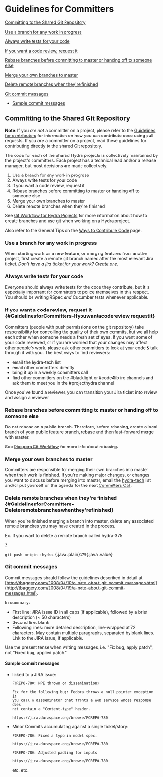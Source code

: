 # Guidelines for Committers

[Committing to the Shared Git Repository](#GuidelinesforCommitters-CommittingtotheSharedGitRepository)

[Use a branch for any work in progress](#GuidelinesforCommitters-Useabranchforanyworkinprogress)

[Always write tests for your code](#GuidelinesforCommitters-Alwayswritetestsforyourcode)

[If you want a code review, request it](#GuidelinesforCommitters-Ifyouwantacodereview,requestit)

[Rebase branches before committing to master or handing off to someone else](#GuidelinesforCommitters-Rebasebranchesbeforecommittingtomasterorhandingofftosomeoneelse)

[Merge your own branches to master](#GuidelinesforCommitters-Mergeyourownbranchestomaster)

[Delete remote branches when they're finished](#GuidelinesforCommitters-Deleteremotebrancheswhenthey'refinished)

[Git commit messages](#GuidelinesforCommitters-Gitcommitmessages)

-   [Sample commit messages](#GuidelinesforCommitters-Samplecommitmessages)

## Committing to the Shared Git Repository

**Note**: If you *are not* a committer on a project, please refer to the [Guidelines for contributors](https://wiki.duraspace.orgdisplay/hydra/Guidelines+for+Contributors) for information on how you can contribute code using pull requests. If you *are* a committer on a project, read these guidelines for contributing directly to the shared Git repository.

The code for each of the shared Hydra projects is collectively maintained by the project's committers. Each project has a technical lead and/or a release manager, but most decisions are made collectively.

1.  Use a branch for any work in progress
2.  Always write tests for your code
3.  If you want a code review, request it
4.  Rebase branches before committing to master or handing off to someone else
5.  Merge your own branches to master
6.  Delete remote branches when they're finished

See [Git Workflow for Hydra Projects](http://hudson.projecthydra.org/job/hydra-head-rails3-plugin/Documentation/file.GIT_WORKFLOW.html) for more information about how to create branches and use git when working on a Hydra project.

Also refer to the General Tips on the [Ways to Contribute Code](https://wiki.duraspace.orgdisplay/hydra/Ways+to+Contribute+Code) page.

### Use a branch for any work in progress

When starting work on a new feature, or merging features from another project, first create a remote git branch named after the most relevant Jira ticket. *Don't have a jira ticket for your work? [Create one](https://wiki.duraspace.org/display/hydra/Developers#Developers-Tickets%3AReportingBugs%26RequestingFeatures).*

### Always write tests for your code

Everyone should always write tests for the code they contribute, but it is especially important for committers to police themselves in this respect. You should be writing RSpec *and* Cucumber tests whenever applicable.

### If you want a code review, request it {#GuidelinesforCommitters-Ifyouwantacodereview,requestit}

Committers (people with push permissions on the git repository) take responsibility for controlling the quality of their own commits, but we all help each other when someone needs a fresh set of eyes. If you want some of your code reviewed, or if you are worried that your changes may affect other people's work, please ask other committers to look at your code & talk through it with you. The best ways to find reviewers:

-   email the hydra-tech list
-   email other committers directly
-   bring it up in a weekly committers call
-   find other committers on the \#blacklight or \#code4lib irc channels and ask them to meet you in the \#projecthydra channel

Once you've found a reviewer, you can transition your Jira ticket into review and assign a reviewer.

### Rebase branches before committing to master or handing off to someone else

Do not rebase on a public branch. Therefore, before rebasing, create a local branch of your public feature branch, rebase and then fast-forward merge with master.

See [Diaspora Git Workflow](https://github.com/diaspora/diaspora/wiki/Git-Workflow) for more info about rebasing.

### Merge your own branches to master

Committers are responsible for merging their own branches into master when their work is finished.
 If you're making major changes, or changes you want to discuss before merging into master, email the [hydra-tech](http://groups.google.com/group/hydra-tech) list and/or put yourself on the agenda for the next [Committers Call](https://wiki.duraspace.orgdisplay/hydra/Notes+from+Meetings+and+Calls).

### Delete remote branches when they're finished {#GuidelinesforCommitters-Deleteremotebrancheswhenthey'refinished}

When you're finished merging a branch into master, delete any associated remote branches you may have created in the process.

Ex. If you want to delete a remote branch called hydra-375

[?](#)

`git push origin :hydra-`{.java .plain}`375`{.java .value}

### Git commit messages

Commit messages should follow the guidelines described in detail at [http://tbaggery.com/2008/04/19/a-note-about-git-commit-messages.html](http://tbaggery.com/2008/04/19/a-note-about-git-commit-messages.html).

In summary:

-   First line: JIRA issue ID in all caps (if applicable), followed by a brief description (\~ 50 characters)
-   Second line: blank
-   Following lines: more detailed description, line-wrapped at 72 characters. May contain multiple paragraphs, separated by blank lines. Link to the JIRA issue, if applicable.

Use the present tense when writing messages, i.e. "Fix bug, apply patch", not "Fixed bug, applied patch."

#### Sample commit messages

-   linked to a JIRA issue:

        FCREPO-780: NPE thrown on disseminations

        Fix for the following bug: Fedora throws a null pointer exception if
        you call a disseminator that fronts a web service whose response does
        not contain a "Content-type" header.

        https://jira.duraspace.org/browse/FCREPO-780

-   Minor Commits accumulating against a single ticket/story:

        FCREPO-780: Fixed a typo in model spec.

        https://jira.duraspace.org/browse/FCREPO-780

        FCREPO-780: Adjusted padding for inputs

        https://jira.duraspace.org/browse/FCREPO-780

    etc. etc.


